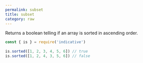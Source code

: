 ```yaml
---
permalink: subset
title: subset
category: raw
---
```


Returns a boolean telling if an array is sorted in ascending
order.
 
```js
const { is } = require('indicative')
 
is.sorted([1, 2, 3, 4, 5, 6]) // true
is.sorted([1, 2, 4, 3, 5, 6]) // false
```